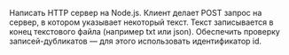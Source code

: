 Написать HTTP сервер на Node.js. Клиент делает POST запрос на сервер, в котором указывает некоторый текст. Текст записывается в конец текстового файла (например txt или json). Обеспечить проверку записей-дубликатов — для этого использовать идентификатор id.